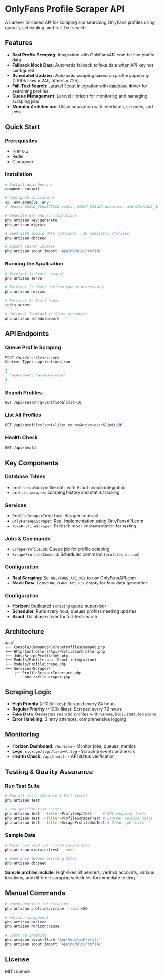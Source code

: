 # OnlyFans Profile Scraper API

A Laravel 12-based API for scraping and searching OnlyFans profiles using queues, scheduling, and full-text search.

## Features

- **Real Profile Scraping**: Integration with OnlyFansAPI.com for live profile data
- **Fallback Mock Data**: Automatic fallback to fake data when API key not configured
- **Scheduled Updates**: Automatic scraping based on profile popularity (>100k likes = 24h, others = 72h)
- **Full-Text Search**: Laravel Scout integration with database driver for searching profiles
- **Queue Management**: Laravel Horizon for monitoring and managing scraping jobs
- **Modular Architecture**: Clean separation with interfaces, services, and jobs

## Quick Start

### Prerequisites
- PHP 8.2+
- Redis
- Composer

### Installation

```bash
# Install dependencies
composer install

# Configure environment
cp .env.example .env
# Update QUEUE_CONNECTION=redis, SCOUT_DRIVER=database, and ONLYFANS_API_KEY in .env

# Generate key and run migrations
php artisan key:generate
php artisan migrate

# Seed with sample data (optional - 10 realistic profiles)
php artisan db:seed

# Import search indexes
php artisan scout:import "App\Models\Profile"
```

### Running the Application

```bash
# Terminal 1: Start Laravel
php artisan serve

# Terminal 2: Start Horizon (queue processing)
php artisan horizon

# Terminal 3: Start Redis
redis-server

# Optional Terminal 4: Start scheduler
php artisan schedule:work
```

## API Endpoints

### Queue Profile Scraping
```bash
POST /api/profiles/scrape
Content-Type: application/json

{
  "username": "example_user"
}
```

### Search Profiles
```bash
GET /api/search?q=verified&limit=10
```

### List All Profiles
```bash
GET /api/profiles?sort=likes_count&order=desc&limit=20
```

### Health Check
```bash
GET /api/health
```

## Key Components

### Database Tables
- `profiles`: Main profile data with Scout search integration
- `profile_scrapes`: Scraping history and status tracking

### Services
- `ProfileScraperInterface`: Scraper contract
- `OnlyFansApiScraper`: Real implementation using OnlyFansAPI.com
- `FakeProfileScraper`: Fallback mock implementation for testing

### Jobs & Commands
- `ScrapeProfileJob`: Queue job for profile scraping
- `ScrapeProfilesCommand`: Scheduled command (`profiles:scrape`)

### Configuration
- **Real Scraping**: Set `ONLYFANS_API_KEY` to use OnlyFansAPI.com
- **Mock Data**: Leave `ONLYFANS_API_KEY` empty for fake data generation

### Configuration
- **Horizon**: Dedicated `scraping` queue supervisor
- **Scheduler**: Runs every hour, queues profiles needing updates
- **Scout**: Database driver for full-text search

## Architecture

```
app/
├── Console/Commands/ScrapeProfilesCommand.php
├── Http/Controllers/Api/ProfileController.php
├── Jobs/ScrapeProfileJob.php
├── Models/Profile.php (Scout integration)
├── Models/ProfileScrape.php
└── Services/Scraper/
    ├── ProfileScraperInterface.php
    └── FakeProfileScraper.php
```

## Scraping Logic

- **High Priority** (>100k likes): Scraped every 24 hours
- **Regular Priority** (≤100k likes): Scraped every 72 hours
- **Fake Data**: Generates realistic profiles with names, bios, stats, locations
- **Error Handling**: 3 retry attempts, comprehensive logging

## Monitoring

- **Horizon Dashboard**: `/horizon` - Monitor jobs, queues, metrics
- **Logs**: `storage/logs/laravel.log` - Scraping events and errors
- **Health Check**: `/api/health` - API status verification

## Testing & Quality Assurance

### Run Test Suite
```bash
# Run all tests (Feature + Unit tests)
php artisan test

# Run specific test suites
php artisan test --filter=ProfileApiTest     # API endpoint tests
php artisan test --filter=ProfileScraperTest # Scraper service tests
php artisan test --filter=ScrapeProfileJobTest # Queue job tests
```

### Sample Data
```bash
# Reset and seed with fresh sample data
php artisan migrate:fresh --seed

# Seed only (keeps existing data)
php artisan db:seed
```

**Sample profiles include**: High-likes influencers, verified accounts, various locations, and different scraping schedules for immediate testing.

## Manual Commands

```bash
# Queue profiles for scraping
php artisan profiles:scrape --limit=50

# Horizon management
php artisan horizon
php artisan horizon:pause

# Scout re-indexing
php artisan scout:flush "App\Models\Profile"
php artisan scout:import "App\Models\Profile"
```

## License

MIT License
